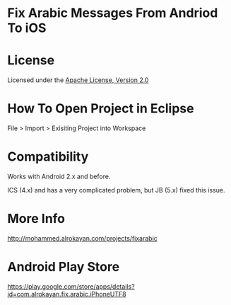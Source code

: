 Fix Arabic Messages From Andriod To iOS
=======================================
# License
Licensed under the [Apache License, Version 2.0](http://www.apache.org/licenses/LICENSE-2.0)

# How To Open Project in Eclipse
File > Import > Exisiting Project into Workspace

# Compatibility
Works with Android 2.x and before.

ICS (4.x) and has a very complicated problem, but JB (5.x) fixed this issue.

# More Info
http://mohammed.alrokayan.com/projects/fixarabic

# Android Play Store
https://play.google.com/store/apps/details?id=com.alrokayan.fix.arabic.iPhoneUTF8